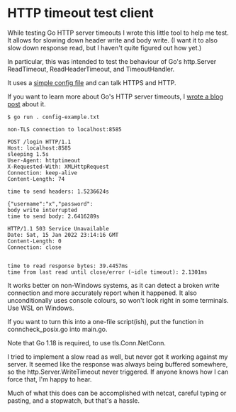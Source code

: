 # HTTP timeout test client

While testing Go HTTP server timeouts I wrote this little tool to help me test. It allows for slowing down header write and body write. (I want it to also slow down response read, but I haven't quite figured out how yet.)

In particular, this was intended to test the behaviour of Go's http.Server ReadTimeout, ReadHeaderTimeout, and TimeoutHandler.

It uses a [simple config file](config-example.txt) and can talk HTTPS and HTTP.

If you want to learn more about Go's HTTP server timeouts, I [wrote a blog post](https://crypti.cc/blog/2022/01/15/golang-http-server-timeouts.html) about it.

```no-hightlight
$ go run . config-example.txt

non-TLS connection to localhost:8585

POST /login HTTP/1.1
Host: localhost:8585
sleeping 1.5s
User-Agent: httptimeout
X-Requested-With: XMLHttpRequest
Connection: keep-alive
Content-Length: 74

time to send headers: 1.5236624s

{"username":"x","password":
body write interrupted
time to send body: 2.6416289s

HTTP/1.1 503 Service Unavailable
Date: Sat, 15 Jan 2022 23:14:16 GMT
Content-Length: 0
Connection: close


time to read response bytes: 39.4457ms
time from last read until close/error (~idle timeout): 2.1301ms
```

It works better on non-Windows systems, as it can detect a broken write connection and more accurately report when it happened. It also unconditionally uses console colours, so won't look right in some terminals. Use WSL on Windows.

If you want to turn this into a one-file script(ish), put the function in conncheck_posix.go into main.go.

Note that Go 1.18 is required, to use tls.Conn.NetConn.

I tried to implement a slow read as well, but never got it working against my server. It seemed like the response was always being buffered somewhere, so the http.Server.WriteTimeout never triggered. If anyone knows how I can force that, I'm happy to hear.

Much of what this does can be accomplished with netcat, careful typing or pasting, and a stopwatch, but that's a hassle.
